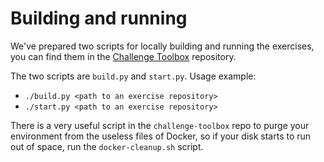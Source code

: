 # Building and running

We've prepared two scripts for locally building and running the exercises, you can find them in the [Challenge Toolbox](https://github.com/avatao-content/challenge-toolbox) repository.

The two scripts are `build.py` and `start.py`. Usage example:
* `./build.py <path to an exercise repository>`
* `./start.py <path to an exercise repository>`

There is a very useful script in the `challenge-toolbox` repo to purge your environment from the useless files of Docker, so if your disk starts to run out of space, run the `docker-cleanup.sh` script.
